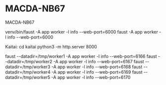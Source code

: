 # MACDA-NB67
MACDA-NB67

venv/bin/faust -A app worker -l info --web-port=6000 
faust -A app worker -l info --web-port=6000

Kaitai: cd kaitai python3 -m http.server 8000

faust --datadir=/tmp/worker1 -A app worker -l info --web-port=6166 
faust --datadir=/tmp/worker2 -A app worker -l info --web-port=6167 
faust --datadir=/tmp/worker3 -A app worker -l info --web-port=6168 
faust --datadir=/tmp/worker4 -A app worker -l info --web-port=6169 
faust --datadir=/tmp/worker5 -A app worker -l info --web-port=6170